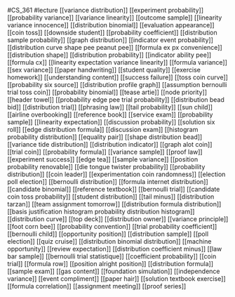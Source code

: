 #CS_361
#lecture
[[variance distribution]]
[[experiment probability]]
[[probability variance]]
[[variance linearity]]
[[outcome sample]]
[[linearity variance innocence]]
[[distribution binomial]]
[[evaluation appearance]]
[[coin toss]]
[[downside student]]
[[probability coefficient]]
[[distribution sample probability]]
[[graph distribution]]
[[indicator event probability]]
[[distribution curve shape pee peanut pee]]
[[formula ex px convenience]]
[[distribution shape]]
[[distribution probability]]
[[indicator ability pee]]
[[formula cx]]
[[linearity expectation variance linearity]]
[[formula variance]]
[[sex variance]]
[[paper handwriting]]
[[student quality]]
[[exercise homework]]
[[understanding content]]
[[success failure]]
[[toss coin curve]]
[[probability six source]]
[[distribution profile graph]]
[[assumption bernoulli trial toss coin]]
[[probability binomial]]
[[tease artie]]
[[node priority]]
[[header towel]]
[[probability edge pee trial probability]]
[[distribution bead bid]]
[[distribution trial]]
[[phrasing law]]
[[tail probability]]
[[sun child]]
[[airline overbooking]]
[[reference book]]
[[service exam]]
[[probability sample]]
[[linearity expectation]]
[[discussion probability]]
[[solution six roll]]
[[edge distribution formula]]
[[discussion exam]]
[[histogram probability distribution]]
[[equality pair]]
[[shape distribution bead]]
[[variance tide distribution]]
[[distribution indicator]]
[[graph alot coin]]
[[trial coin]]
[[probability formula]]
[[variance sample]]
[[proof law]]
[[experiment success]]
[[edge tea]]
[[sample variance]]
[[position probability renovable]]
[[die tongue twister probability]]
[[probability distribution]]
[[coin leader]]
[[experimentation coin randomness]]
[[election poll election]]
[[bernoulli distribution]]
[[formula internet distribution]]
[[candidate binomial]]
[[reference textbook]]
[[bernoulli trial]]
[[candidate coin toss probability]]
[[student distribution]]
[[tail minus]]
[[distribution tarzan]]
[[team assignment tomorrow]]
[[distribution formula distribution]]
[[basis justification histogram probability distribution histogram]]
[[distribution curve]]
[[top deck]]
[[distribution owner]]
[[variance principle]]
[[foot corn bee]]
[[probability convention]]
[[trial probability coefficient]]
[[bernoulli child]]
[[opportunity position]]
[[distribution sample]]
[[poll election]]
[[quiz cruise]]
[[distribution binomial distribution]]
[[machine opportunity]]
[[review expectation]]
[[distribution coefficient minus]]
[[law bar sample]]
[[bernoulli trial statistique]]
[[coefficient probability]]
[[coin trial]]
[[formula row]]
[[position alright position]]
[[distribution formula]]
[[sample exam]]
[[gas content]]
[[foundation simulation]]
[[independence variance]]
[[event compliment]]
[[paper hair]]
[[solution textbook exercise]]
[[formula correlation]]
[[assignment meeting]]
[[proof series]]
